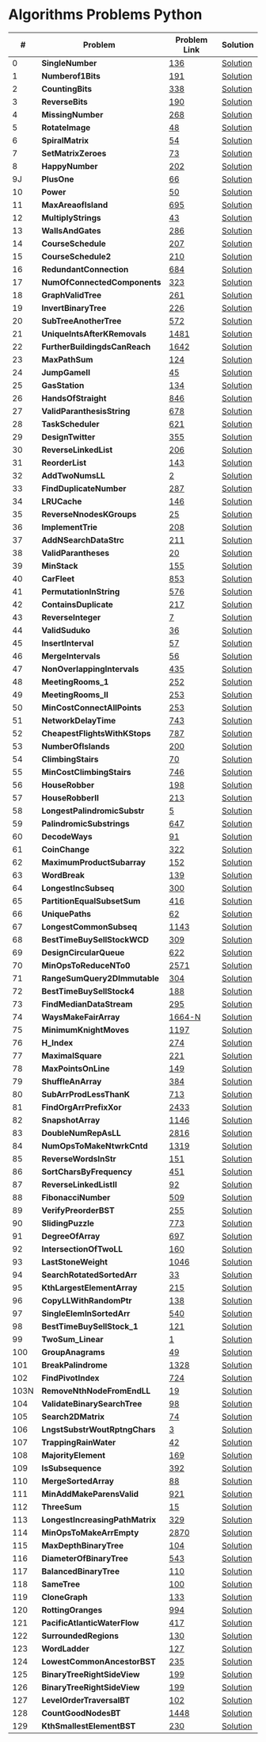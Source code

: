 # Algorithms Problems Python

| #    | Problem                                 | Problem Link                                                                                | Solution                                                                                          |
| ---- | --------------------------------------- | ------------------------------------------------------------------------------------------- | ------------------------------------------------------------------------------------------------- |
| 0    | <b>SingleNumber</b> <br>                | [136](https://leetcode.com/problems/single-number/)                                         | [Solution](https://github.com/kj-grogu/COEN-279-DAA/blob/main/src/SingleNumber.py)                |
| 1    | <b>Numberof1Bits</b> <br>               | [191](https://leetcode.com/problems/number-of-1-bits/)                                      | [Solution](https://github.com/kj-grogu/COEN-279-DAA/blob/main/src/Numberof1Bits.py)               |
| 2    | <b>CountingBits</b> <br>                | [338](https://leetcode.com/problems/number-of-1-bits/)                                      | [Solution](https://github.com/kj-grogu/COEN-279-DAA/blob/main/src/CountingBits.py)                |
| 3    | <b>ReverseBits</b> <br>                 | [190](https://leetcode.com/problems/reverse-bits/)                                          | [Solution](https://github.com/kj-grogu/COEN-279-DAA/blob/main/src/ReverseBits.py)                 |
| 4    | <b>MissingNumber</b> <br>               | [268](https://leetcode.com/problems/missing-number/)                                        | [Solution](https://github.com/kj-grogu/COEN-279-DAA/blob/main/src/MissingNumber.py)               |
| 5    | <b>RotateImage</b> <br>                 | [48](https://leetcode.com/problems/rotate-image/)                                           | [Solution](https://github.com/kj-grogu/COEN-279-DAA/blob/main/src/RotateImage.py)                 |
| 6    | <b>SpiralMatrix</b> <br>                | [54](https://leetcode.com/problems/spiral-matrix/)                                          | [Solution](https://github.com/kj-grogu/COEN-279-DAA/blob/main/src/SpiralMatrix.py)                |
| 7    | <b>SetMatrixZeroes</b> <br>             | [73](https://leetcode.com/problems/set-matrix-zeroes/)                                      | [Solution](https://github.com/kj-grogu/COEN-279-DAA/blob/main/src/SetMatrixZeroes.py)             |
| 8    | <b>HappyNumber</b> <br>                 | [202](https://leetcode.com/problems/happy-number/)                                          | [Solution](https://github.com/kj-grogu/COEN-279-DAA/blob/main/src/HappyNumber.py)                 |
| 9J   | <b>PlusOne</b> <br>                     | [66](https://leetcode.com/problems/plus-one/)                                               | [Solution](https://github.com/kj-grogu/COEN-279-DAA/blob/main/src/PlusOne.py)                     |
| 10   | <b>Power</b> <br>                       | [50](https://leetcode.com/problems/powx-n/)                                                 | [Solution](https://github.com/kj-grogu/COEN-279-DAA/blob/main/src/Power.py)                       |
| 11   | <b>MaxAreaofIsland</b> <br>             | [695](https://leetcode.com/problems/max-area-of-island/)                                    | [Solution](https://github.com/kj-grogu/COEN-279-DAA/blob/main/src/MaxAreaofIsland.py)             |
| 12   | <b>MultiplyStrings</b> <br>             | [43](https://leetcode.com/problems/multiply-strings/)                                       | [Solution](https://github.com/kj-grogu/COEN-279-DAA/blob/main/src/MultiplyStrings.py)             |
| 13   | <b>WallsAndGates</b> <br>               | [286](https://leetcode.com/problems/walls-and-gates/)                                       | [Solution](https://github.com/kj-grogu/COEN-279-DAA/blob/main/src/WallsAndGates.py)               |
| 14   | <b>CourseSchedule</b> <br>              | [207](https://leetcode.com/problems/course-schedule/)                                       | [Solution](https://github.com/kj-grogu/COEN-279-DAA/blob/main/src/CourseSchedule.py)              |
| 15   | <b>CourseSchedule2</b> <br>             | [210](https://leetcode.com/problems/course-schedule-ii/)                                    | [Solution](https://github.com/kj-grogu/COEN-279-DAA/blob/main/src/CourseSchedule2.py)             |
| 16   | <b>RedundantConnection</b> <br>         | [684](https://leetcode.com/problems/redundant-connection/)                                  | [Solution](https://github.com/kj-grogu/COEN-279-DAA/blob/main/src/RedundantConnection.py)         |
| 17   | <b>NumOfConnectedComponents</b> <br>    | [323](https://leetcode.com/problems/number-of-connected-components-in-an-undirected-graph/) | [Solution](https://github.com/kj-grogu/COEN-279-DAA/blob/main/src/NumOfConnectedComponents.py)    |
| 18   | <b>GraphValidTree</b> <br>              | [261](https://leetcode.com/problems/graph-valid-tree/)                                      | [Solution](https://github.com/kj-grogu/COEN-279-DAA/blob/main/src/GraphValidTree.py)              |
| 19   | <b>InvertBinaryTree</b> <br>            | [226](https://leetcode.com/problems/invert-binary-tree/)                                    | [Solution](https://github.com/kj-grogu/COEN-279-DAA/blob/main/src/InvertBinaryTree.py)            |
| 20   | <b>SubTreeAnotherTree</b> <br>          | [572](https://leetcode.com/problems/invert-binary-tree/)                                    | [Solution](https://github.com/kj-grogu/COEN-279-DAA/blob/main/src/SubtreeAnotherTree.py)          |
| 21   | <b>UniqueIntsAfterKRemovals</b> <br>    | [1481](https://leetcode.com/problems/least-number-of-unique-integers-after-k-removals/)     | [Solution](https://github.com/kj-grogu/COEN-279-DAA/blob/main/src/UniqueIntsAfterKRemovals.py)    |
| 22   | <b>FurtherBuildingdsCanReach</b> <br>   | [1642](https://leetcode.com/problems/furthest-building-you-can-reach/)                      | [Solution](https://github.com/kj-grogu/COEN-279-DAA/blob/main/src/FurtherBuildingdsCanReach.py)   |
| 23   | <b>MaxPathSum</b> <br>                  | [124](https://leetcode.com/problems/binary-tree-maximum-path-sum/)                          | [Solution](https://github.com/kj-grogu/COEN-279-DAA/blob/main/src/MaxPathSum.py)                  |
| 24   | <b>JumpGameII</b> <br>                  | [45](https://leetcode.com/problems/jump-game-ii/)                                           | [Solution](https://github.com/kj-grogu/COEN-279-DAA/blob/main/src/JumpGameII.py)                  |
| 25   | <b>GasStation</b> <br>                  | [134](https://leetcode.com/problems/gas-station/)                                           | [Solution](https://github.com/kj-grogu/COEN-279-DAA/blob/main/src/GasStation.py)                  |
| 26   | <b>HandsOfStraight</b> <br>             | [846](https://leetcode.com/problems/hand-of-straights/)                                     | [Solution](https://github.com/kj-grogu/COEN-279-DAA/blob/main/src/HandsOfStraight.py)             |
| 27   | <b>ValidParanthesisString</b> <br>      | [678](https://leetcode.com/problems/valid-parenthesis-string/)                              | [Solution](https://github.com/kj-grogu/COEN-279-DAA/blob/main/src/ValidParanthesisString.py)      |
| 28   | <b>TaskScheduler</b> <br>               | [621](https://leetcode.com/problems/task-scheduler/)                                        | [Solution](https://github.com/kj-grogu/COEN-279-DAA/blob/main/src/TaskScheduler.py)               |
| 29   | <b>DesignTwitter</b> <br>               | [355](https://leetcode.com/problems/design-twitter/)                                        | [Solution](https://github.com/kj-grogu/COEN-279-DAA/blob/main/src/DesignTwitter.py)               |
| 30   | <b>ReverseLinkedList</b> <br>           | [206](https://leetcode.com/problems/reverse-linked-list/)                                   | [Solution](https://github.com/kj-grogu/COEN-279-DAA/blob/main/src/ReverseLinkedList.py)           |
| 31   | <b>ReorderList</b> <br>                 | [143](https://leetcode.com/problems/reorder-list/)                                          | [Solution](https://github.com/kj-grogu/COEN-279-DAA/blob/main/src/ReorderList.py)                 |
| 32   | <b>AddTwoNumsLL</b> <br>                | [2](https://leetcode.com/problems/add-two-numbers/reorder-list/)                            | [Solution](https://github.com/kj-grogu/COEN-279-DAA/blob/main/src/AddTwoNumsLL.py)                |
| 33   | <b>FindDuplicateNumber</b> <br>         | [287](https://leetcode.com/problems/find-the-duplicate-number/)                             | [Solution](https://github.com/kj-grogu/COEN-279-DAA/blob/main/src/FindDuplicateNumber.py)         |
| 34   | <b>LRUCache</b> <br>                    | [146](https://leetcode.com/problems/lru-cache/)                                             | [Solution](https://github.com/kj-grogu/COEN-279-DAA/blob/main/src/LRUCache.py)                    |
| 35   | <b>ReverseNnodesKGroups</b> <br>        | [25](https://leetcode.com/problems/reverse-nodes-in-k-group/)                               | [Solution](https://github.com/kj-grogu/COEN-279-DAA/blob/main/src/ReverseNnodesKGroup.py)         |
| 36   | <b>ImplementTrie</b> <br>               | [208](https://leetcode.com/problems/implement-trie-prefix-tree/)                            | [Solution](https://github.com/kj-grogu/COEN-279-DAA/blob/main/src/ImplementTrie.py)               |
| 37   | <b>AddNSearchDataStrc</b> <br>          | [211](https://leetcode.com/problems/design-add-and-search-words-data-structure/)            | [Solution](https://github.com/kj-grogu/COEN-279-DAA/blob/main/src/AddNSearchDataStrc.py)          |
| 38   | <b>ValidParantheses</b> <br>            | [20](https://leetcode.com/problems/valid-parentheses/)                                      | [Solution](https://github.com/kj-grogu/COEN-279-DAA/blob/main/src/ValidParantheses.py)            |
| 39   | <b>MinStack</b> <br>                    | [155](https://leetcode.com/problems/min-stack/)                                             | [Solution](https://github.com/kj-grogu/COEN-279-DAA/blob/main/src/MinStack.py)                    |
| 40   | <b>CarFleet</b> <br>                    | [853](https://leetcode.com/problems/car-fleet/)                                             | [Solution](https://github.com/kj-grogu/COEN-279-DAA/blob/main/src/CarFleet.py)                    |
| 41   | <b>PermutationInString</b> <br>         | [576](https://leetcode.com/problems/permutation-in-string/)                                 | [Solution](https://github.com/kj-grogu/COEN-279-DAA/blob/main/src/PermutationInString.py)         |
| 42   | <b>ContainsDuplicate</b> <br>           | [217](https://leetcode.com/problems/contains-duplicate/)                                    | [Solution](https://github.com/kj-grogu/COEN-279-DAA/blob/main/src/ContainsDuplicate.py)           |
| 43   | <b>ReverseInteger</b> <br>              | [7](https://leetcode.com/problems/reverse-integer/description/)                             | [Solution](https://github.com/kj-grogu/COEN-279-DAA/blob/main/src/ReverseInteger.py)              |
| 44   | <b>ValidSuduko</b> <br>                 | [36](https://leetcode.com/problems/valid-sudoku/)                                           | [Solution](https://github.com/kj-grogu/COEN-279-DAA/blob/main/src/ValidSuduko.py)                 |
| 45   | <b>InsertInterval</b> <br>              | [57](https://leetcode.com/problems/insert-interval/)                                        | [Solution](https://github.com/kj-grogu/COEN-279-DAA/blob/main/src/InsertInterval.py)              |
| 46   | <b>MergeIntervals</b> <br>              | [56](https://leetcode.com/problems/merge-intervals/)                                        | [Solution](https://github.com/kj-grogu/COEN-279-DAA/blob/main/src/MergeIntervals.py)              |
| 47   | <b>NonOverlappingIntervals</b> <br>     | [435](https://leetcode.com/problems/non-overlapping-intervals/)                             | [Solution](https://github.com/kj-grogu/COEN-279-DAA/blob/main/src/NonOverlappingIntervals.py)     |
| 48   | <b>MeetingRooms_1</b> <br>              | [252](https://leetcode.com/problems/meeting-rooms/)                                         | [Solution](https://github.com/kj-grogu/COEN-279-DAA/blob/main/src/MeetingRooms_1.py)              |
| 49   | <b>MeetingRooms_II</b> <br>             | [253](https://leetcode.com/problems/meeting-rooms-ii/)                                      | [Solution](https://github.com/kj-grogu/COEN-279-DAA/blob/main/src/MeetingRooms_II.py)             |
| 50   | <b>MinCostConnectAllPoints</b> <br>     | [253](https://leetcode.com/problems/min-cost-to-connect-all-points/)                        | [Solution](https://github.com/kj-grogu/COEN-279-DAA/blob/main/src/MinCostConnectAllPoints.py)     |
| 51   | <b>NetworkDelayTime</b> <br>            | [743](https://leetcode.com/problems/network-delay-time/)                                    | [Solution](https://github.com/kj-grogu/COEN-279-DAA/blob/main/src/NetworkDelayTime.py)            |
| 52   | <b>CheapestFlightsWithKStops</b> <br>   | [787](https://leetcode.com/problems/cheapest-flights-within-k-stops/)                       | [Solution](https://github.com/kj-grogu/COEN-279-DAA/blob/main/src/CheapestFlightsWithKStops.py)   |
| 53   | <b>NumberOfIslands</b> <br>             | [200](https://leetcode.com/problems/number-of-islands/)                                     | [Solution](https://github.com/kj-grogu/COEN-279-DAA/blob/main/src/NumberOfIslands.py)             |
| 54   | <b>ClimbingStairs</b> <br>              | [70](https://leetcode.com/problems/climbing-stairs/)                                        | [Solution](https://github.com/kj-grogu/COEN-279-DAA/blob/main/src/ClimbingStairs.py)              |
| 55   | <b>MinCostClimbingStairs</b> <br>       | [746](https://leetcode.com/problems/min-cost-climbing-stairs/)                              | [Solution](https://github.com/kj-grogu/COEN-279-DAA/blob/main/src/MinCostClimbingStairs.py)       |
| 56   | <b>HouseRobber</b> <br>                 | [198](https://leetcode.com/problems/house-robber/)                                          | [Solution](https://github.com/kj-grogu/COEN-279-DAA/blob/main/src/HouseRobber.py)                 |
| 57   | <b>HouseRobberII</b> <br>               | [213](https://leetcode.com/problems/house-robber-ii/)                                       | [Solution](https://github.com/kj-grogu/COEN-279-DAA/blob/main/src/HouseRobberII.py)               |
| 58   | <b>LongestPalindromicSubstr</b> <br>    | [5](https://leetcode.com/problems/longest-palindromic-substring/)                           | [Solution](https://github.com/kj-grogu/COEN-279-DAA/blob/main/src/LongestPalindromicSubstr.py)    |
| 59   | <b>PalindromicSubstrings</b> <br>       | [647](https://leetcode.com/problems/palindromic-substrings/)                                | [Solution](https://github.com/kj-grogu/COEN-279-DAA/blob/main/src/PalindromicSubstrings.py)       |
| 60   | <b>DecodeWays</b> <br>                  | [91](https://leetcode.com/problems/decode-ways/)                                            | [Solution](https://github.com/kj-grogu/COEN-279-DAA/blob/main/src/DecodeWays.py)                  |
| 61   | <b>CoinChange</b> <br>                  | [322](https://leetcode.com/problems/coin-change/)                                           | [Solution](https://github.com/kj-grogu/COEN-279-DAA/blob/main/src/CoinChange.py)                  |
| 62   | <b>MaximumProductSubarray</b> <br>      | [152](https://leetcode.com/problems/maximum-product-subarray/)                              | [Solution](https://github.com/kj-grogu/COEN-279-DAA/blob/main/src/MaximumProductSubarray.py)      |
| 63   | <b>WordBreak</b> <br>                   | [139](https://leetcode.com/problems/word-break/)                                            | [Solution](https://github.com/kj-grogu/COEN-279-DAA/blob/main/src/WordBreak.py)                   |
| 64   | <b>LongestIncSubseq</b> <br>            | [300](https://leetcode.com/problems/longest-increasing-subsequence/)                        | [Solution](https://github.com/kj-grogu/COEN-279-DAA/blob/main/src/LongestIncSubseq.py)            |
| 65   | <b>PartitionEqualSubsetSum</b> <br>     | [416](https://leetcode.com/problems/partition-equal-subset-sum/)                            | [Solution](https://github.com/kj-grogu/COEN-279-DAA/blob/main/src/PartitionEqualSubsetSum.py)     |
| 66   | <b>UniquePaths</b> <br>                 | [62](https://leetcode.com/problems/unique-paths/)                                           | [Solution](https://github.com/kj-grogu/COEN-279-DAA/blob/main/src/UniquePaths.py)                 |
| 67   | <b>LongestCommonSubseq</b> <br>         | [1143](https://leetcode.com/problems/longest-common-subsequence/)                           | [Solution](https://github.com/kj-grogu/COEN-279-DAA/blob/main/src/LongestCommonSubseq.py)         |
| 68   | <b>BestTimeBuySellStockWCD</b> <br>     | [309](https://leetcode.com/problems/best-time-to-buy-and-sell-stock-with-cooldown/)         | [Solution](https://github.com/kj-grogu/COEN-279-DAA/blob/main/src/BestTimeBuySellStockWCD.py)     |
| 69   | <b>DesignCircularQueue</b> <br>         | [622](https://leetcode.com/problems/design-circular-queue/)                                 | [Solution](https://github.com/kj-grogu/COEN-279-DAA/blob/main/src/DesignCircularQueue.py)         |
| 70   | <b>MinOpsToReduceNTo0</b> <br>          | [2571](https://leetcode.com/problems/minimum-operations-to-reduce-an-integer-to-0/)         | [Solution](https://github.com/kj-grogu/COEN-279-DAA/blob/main/src/MinOpsToReduceNTo0.py)          |
| 71   | <b>RangeSumQuery2DImmutable</b> <br>    | [304](https://leetcode.com/problems/range-sum-query-2d-immutable/)                          | [Solution](https://github.com/kj-grogu/COEN-279-DAA/blob/main/src/RangeSumQuery2DImmutable.py)    |
| 72   | <b>BestTimeBuySellStock4</b> <br>       | [188](https://leetcode.com/problems/best-time-to-buy-and-sell-stock-iv/)                    | [Solution](https://github.com/kj-grogu/COEN-279-DAA/blob/main/src/BestTimeBuySellStock4.py)       |
| 73   | <b>FindMedianDataStream</b> <br>        | [295](https://leetcode.com/problems/find-median-from-data-stream/)                          | [Solution](https://github.com/kj-grogu/COEN-279-DAA/blob/main/src/FindMedianDataStream.py)        |
| 74   | <b>WaysMakeFairArray</b> <br>           | [1664-N](https://leetcode.com/problems/minimum-knight-moves/)                               | [Solution](https://github.com/kj-grogu/COEN-279-DAA/blob/main/src/WaysMakeFairArray.py)           |
| 75   | <b>MinimumKnightMoves</b> <br>          | [1197](https://leetcode.com/problems/ways-to-make-a-fair-array/)                            | [Solution](https://github.com/kj-grogu/COEN-279-DAA/blob/main/src/MinimumKnightMoves.py)          |
| 76   | <b>H_Index</b> <br>                     | [274](https://leetcode.com/problems/h-index/)                                               | [Solution](https://github.com/kj-grogu/COEN-279-DAA/blob/main/src/H_Index.py)                     |
| 77   | <b>MaximalSquare</b> <br>               | [221](https://leetcode.com/problems/maximal-square/)                                        | [Solution](https://github.com/kj-grogu/COEN-279-DAA/blob/main/src/MaximalSquare.py)               |
| 78   | <b>MaxPointsOnLine</b> <br>             | [149](https://leetcode.com/problems/max-points-on-a-line/)                                  | [Solution](https://github.com/kj-grogu/COEN-279-DAA/blob/main/src/MaxPointsOnLine.py)             |
| 79   | <b>ShuffleAnArray</b> <br>              | [384](https://leetcode.com/problems/shuffle-an-array/)                                      | [Solution](https://github.com/kj-grogu/COEN-279-DAA/blob/main/src/ShuffleAnArray.py)              |
| 80   | <b>SubArrProdLessThanK</b> <br>         | [713](https://leetcode.com/problems/subarray-product-less-than-k/)                          | [Solution](https://github.com/kj-grogu/COEN-279-DAA/blob/main/src/SubArrProdLessThanK.py)         |
| 81   | <b>FindOrgArrPrefixXor</b> <br>         | [2433](https://leetcode.com/problems/find-the-original-array-of-prefix-xor/)                | [Solution](https://github.com/kj-grogu/COEN-279-DAA/blob/main/src/FindOrgArrPrefixXor.py)         |
| 82   | <b>SnapshotArray</b> <br>               | [1146](https://leetcode.com/problems/snapshot-array/)                                       | [Solution](https://github.com/kj-grogu/COEN-279-DAA/blob/main/src/SnapshotArray.py)               |
| 83   | <b>DoubleNumRepAsLL</b> <br>            | [2816](https://leetcode.com/problems/double-a-number-represented-as-a-linked-list/)         | [Solution](https://github.com/kj-grogu/COEN-279-DAA/blob/main/src/DoubleNumRepAsLL.py)            |
| 84   | <b>NumOpsToMakeNtwrkCntd</b> <br>       | [1319](https://leetcode.com/problems/number-of-operations-to-make-network-connected/)       | [Solution](https://github.com/kj-grogu/COEN-279-DAA/blob/main/src/NumOpsToMakeNtwrkCntd.py)       |
| 85   | <b>ReverseWordsInStr</b> <br>           | [151](https://leetcode.com/problems/reverse-words-in-a-string/)                             | [Solution](https://github.com/kj-grogu/COEN-279-DAA/blob/main/src/ReverseWordsInStr.py)           |
| 86   | <b>SortCharsByFrequency</b> <br>        | [451](https://leetcode.com/problems/sort-characters-by-frequency/)                          | [Solution](https://github.com/kj-grogu/COEN-279-DAA/blob/main/src/SortCharsByFrequency.py)        |
| 87   | <b>ReverseLinkedListII</b> <br>         | [92](https://leetcode.com/problems/reverse-linked-list-ii/)                                 | [Solution](https://github.com/kj-grogu/COEN-279-DAA/blob/main/src/ReverseLinkedListII.py)         |
| 88   | <b>FibonacciNumber</b> <br>             | [509](https://leetcode.com/problems/fibonacci-number/description/)                          | [Solution](https://github.com/kj-grogu/COEN-279-DAA/blob/main/src/FibonacciNumber.py)             |
| 89   | <b>VerifyPreorderBST</b> <br>           | [255](https://leetcode.com/problems/verify-preorder-sequence-in-binary-search-tree/)        | [Solution](https://github.com/kj-grogu/COEN-279-DAA/blob/main/src/VerifyPreorderBST.py)           |
| 90   | <b>SlidingPuzzle</b> <br>               | [773](https://leetcode.com/problems/sliding-puzzle/)                                        | [Solution](https://github.com/kj-grogu/COEN-279-DAA/blob/main/src/SlidingPuzzle.py)               |
| 91   | <b>DegreeOfArray</b> <br>               | [697](https://leetcode.com/problems/degree-of-an-array/)                                    | [Solution](https://github.com/kj-grogu/COEN-279-DAA/blob/main/src/DegreeOfArray.py)               |
| 92   | <b>IntersectionOfTwoLL</b> <br>         | [160](https://leetcode.com/problems/intersection-of-two-linked-lists/)                      | [Solution](https://github.com/kj-grogu/COEN-279-DAA/blob/main/src/IntersectionOfTwoLL.py)         |
| 93   | <b>LastStoneWeight</b> <br>             | [1046](https://leetcode.com/problems/last-stone-weight/)                                    | [Solution](https://github.com/kj-grogu/COEN-279-DAA/blob/main/src/LastStoneWeight.py)             |
| 94   | <b>SearchRotatedSortedArr</b> <br>      | [33](https://leetcode.com/problems/search-in-rotated-sorted-array/)                         | [Solution](https://github.com/kj-grogu/COEN-279-DAA/blob/main/src/SearchRotatedSortedArr.py)      |
| 95   | <b>KthLargestElementArray</b> <br>      | [215](https://leetcode.com/problems/kth-largest-element-in-an-array/)                       | [Solution](https://github.com/kj-grogu/COEN-279-DAA/blob/main/src/KthLargestElementArray.py)      |
| 96   | <b>CopyLLWithRandomPtr</b> <br>         | [138](https://leetcode.com/problems/copy-list-with-random-pointer/)                         | [Solution](https://github.com/kj-grogu/COEN-279-DAA/blob/main/src/CopyLLWithRandomPtr.py)         |
| 97   | <b>SingleElemInSortedArr</b> <br>       | [540](https://leetcode.com/problems/single-element-in-a-sorted-array/)                      | [Solution](https://github.com/kj-grogu/COEN-279-DAA/blob/main/src/SingleElemInSortedArr.py)       |
| 98   | <b>BestTimeBuySellStock_1</b> <br>      | [121](https://leetcode.com/problems/best-time-to-buy-and-sell-stock/)                       | [Solution](https://github.com/kj-grogu/COEN-279-DAA/blob/main/src/BestTimeBuySellStock_1.py)      |
| 99   | <b>TwoSum_Linear</b> <br>               | [1](https://leetcode.com/problems/two-sum/)                                                 | [Solution](https://github.com/kj-grogu/COEN-279-DAA/blob/main/src/TwoSum_Linear.py)               |
| 100  | <b>GroupAnagrams</b> <br>               | [49](https://leetcode.com/problems/group-anagrams/)                                         | [Solution](https://github.com/kj-grogu/COEN-279-DAA/blob/main/src/GroupAnagrams.py)               |
| 101  | <b>BreakPalindrome</b> <br>             | [1328](https://leetcode.com/problems/break-a-palindrome/)                                   | [Solution](https://github.com/kj-grogu/COEN-279-DAA/blob/main/src/BreakPalindrome.py)             |
| 102  | <b>FindPivotIndex</b> <br>              | [724](https://leetcode.com/problems/find-pivot-index/)                                      | [Solution](https://github.com/kj-grogu/COEN-279-DAA/blob/main/src/FindPivotIndex.py)              |
| 103N | <b>RemoveNthNodeFromEndLL</b> <br>      | [19](https://leetcode.com/problems/remove-nth-node-from-end-of-list/)                       | [Solution](https://github.com/kj-grogu/COEN-279-DAA/blob/main/src/RemoveNthNodeFromEndLL.py)      |
| 104  | <b>ValidateBinarySearchTree</b> <br>    | [98](https://leetcode.com/problems/validate-binary-search-tree/)                            | [Solution](https://github.com/kj-grogu/COEN-279-DAA/blob/main/src/ValidateBinarySearchTree.py)    |
| 105  | <b>Search2DMatrix</b> <br>              | [74](https://leetcode.com/problems/search-a-2d-matrix/)                                     | [Solution](https://github.com/kj-grogu/COEN-279-DAA/blob/main/src/Search2DMatrix.py)              |
| 106  | <b>LngstSubstrWoutRptngChars</b> <br>   | [3](https://leetcode.com/problems/longest-substring-without-repeating-characters/)          | [Solution](https://github.com/kj-grogu/COEN-279-DAA/blob/main/src/LngstSubstrWoutRptngChars.py)   |
| 107  | <b>TrappingRainWater</b> <br>           | [42](https://leetcode.com/problems/trapping-rain-water/)                                    | [Solution](https://github.com/kj-grogu/COEN-279-DAA/blob/main/src/TrappingRainWater.py)           |
| 108  | <b>MajorityElement</b> <br>             | [169](https://leetcode.com/problems/majority-element/)                                      | [Solution](https://github.com/kj-grogu/COEN-279-DAA/blob/main/src/MajorityElement.py)             |
| 109  | <b>IsSubsequence</b> <br>               | [392](https://leetcode.com/problems/is-subsequence/)                                        | [Solution](https://github.com/kj-grogu/COEN-279-DAA/blob/main/src/IsSubsequence.py)               |
| 110  | <b>MergeSortedArray</b> <br>            | [88](https://leetcode.com/problems/merge-sorted-array/)                                     | [Solution](https://github.com/kj-grogu/COEN-279-DAA/blob/main/src/MergeSortedArray.py)            |
| 111  | <b>MinAddMakeParensValid</b> <br>       | [921](https://leetcode.com/problems/minimum-add-to-make-parentheses-valid/)                 | [Solution](https://github.com/kj-grogu/COEN-279-DAA/blob/main/src/MinAddMakeParensValid.py)       |
| 112  | <b>ThreeSum</b> <br>                    | [15](https://leetcode.com/problems/3sum/)                                                   | [Solution](https://github.com/kj-grogu/COEN-279-DAA/blob/main/src/ThreeSum.py)                    |
| 113  | <b>LongestIncreasingPathMatrix</b> <br> | [329](https://leetcode.com/problems/longest-increasing-path-in-a-matrix/)                   | [Solution](https://github.com/kj-grogu/COEN-279-DAA/blob/main/src/LongestIncreasingPathMatrix.py) |
| 114  | <b>MinOpsToMakeArrEmpty</b> <br>        | [2870](https://leetcode.com/problems/minimum-number-of-operations-to-make-array-empty/)     | [Solution](https://github.com/kj-grogu/COEN-279-DAA/blob/main/src/MinOpsToMakeArrEmpty.py)        |
| 115  | <b>MaxDepthBinaryTree</b> <br>          | [104](https://leetcode.com/problems/maximum-depth-of-binary-tree/)                          | [Solution](https://github.com/kj-grogu/COEN-279-DAA/blob/main/src/MaxDepthBinaryTree.py)          |
| 116  | <b>DiameterOfBinaryTree</b> <br>        | [543](https://leetcode.com/problems/diameter-of-binary-tree/)                               | [Solution](https://github.com/kj-grogu/COEN-279-DAA/blob/main/src/DiameterOfBinaryTree.py)        |
| 117  | <b>BalancedBinaryTree</b> <br>          | [110](https://leetcode.com/problems/balanced-binary-tree/)                                  | [Solution](https://github.com/kj-grogu/COEN-279-DAA/blob/main/src/BalancedBinaryTree.py)          |
| 118  | <b>SameTree</b> <br>                    | [100](https://leetcode.com/problems/same-tree/)                                             | [Solution](https://github.com/kj-grogu/COEN-279-DAA/blob/main/src/SameTree.py)                    |
| 119  | <b>CloneGraph</b> <br>                  | [133](https://leetcode.com/problems/clone-graph/)                                           | [Solution](https://github.com/kj-grogu/COEN-279-DAA/blob/main/src/CloneGraph.py)                  |
| 120  | <b>RottingOranges</b> <br>              | [994](https://leetcode.com/problems/rotting-oranges/)                                       | [Solution](https://github.com/kj-grogu/COEN-279-DAA/blob/main/src/RottingOranges.py)              |
| 121  | <b>PacificAtlanticWaterFlow</b> <br>    | [417](https://leetcode.com/problems/pacific-atlantic-water-flow/)                           | [Solution](https://github.com/kj-grogu/COEN-279-DAA/blob/main/src/PacificAtlanticWaterFlow.py)    |
| 122  | <b>SurroundedRegions</b> <br>           | [130](https://leetcode.com/problems/surrounded-regions/)                                    | [Solution](https://github.com/kj-grogu/COEN-279-DAA/blob/main/src/SurroundedRegions.py)           |
| 123  | <b>WordLadder</b> <br>                  | [127](https://leetcode.com/problems/word-ladder/)                                           | [Solution](https://github.com/kj-grogu/COEN-279-DAA/blob/main/src/WordLadder.py)                  |
| 124  | <b>LowestCommonAncestorBST</b> <br>     | [235](https://leetcode.com/problems/lowest-common-ancestor-of-a-binary-search-tree/)        | [Solution](https://github.com/kj-grogu/COEN-279-DAA/blob/main/src/LowestCommonAncestorBST.py)     |
| 125  | <b>BinaryTreeRightSideView</b> <br>     | [199](https://leetcode.com/problems/binary-tree-right-side-view/)                           | [Solution](https://github.com/kj-grogu/COEN-279-DAA/blob/main/src/BinaryTreeRightSideView.py)     |
| 126  | <b>BinaryTreeRightSideView</b> <br>     | [199](https://leetcode.com/problems/binary-tree-right-side-view/)                           | [Solution](https://github.com/kj-grogu/COEN-279-DAA/blob/main/src/BinaryTreeRightSideView.py)     |
| 127  | <b>LevelOrderTraversalBT</b> <br>       | [102](https://leetcode.com/problems/binary-tree-level-order-traversal/)                     | [Solution](https://github.com/kj-grogu/COEN-279-DAA/blob/main/src/LevelOrderTraversalBT.py)       |
| 128  | <b>CountGoodNodesBT</b> <br>            | [1448](https://leetcode.com/problems/count-good-nodes-in-binary-tree/)                      | [Solution](https://github.com/kj-grogu/COEN-279-DAA/blob/main/src/CountGoodNodesBT.py)            |
| 129  | <b>KthSmallestElementBST</b> <br>       | [230](https://leetcode.com/problems/kth-smallest-element-in-a-bst/)                         | [Solution](https://github.com/kj-grogu/COEN-279-DAA/blob/main/src/KthSmallestElementBST.py)       |
